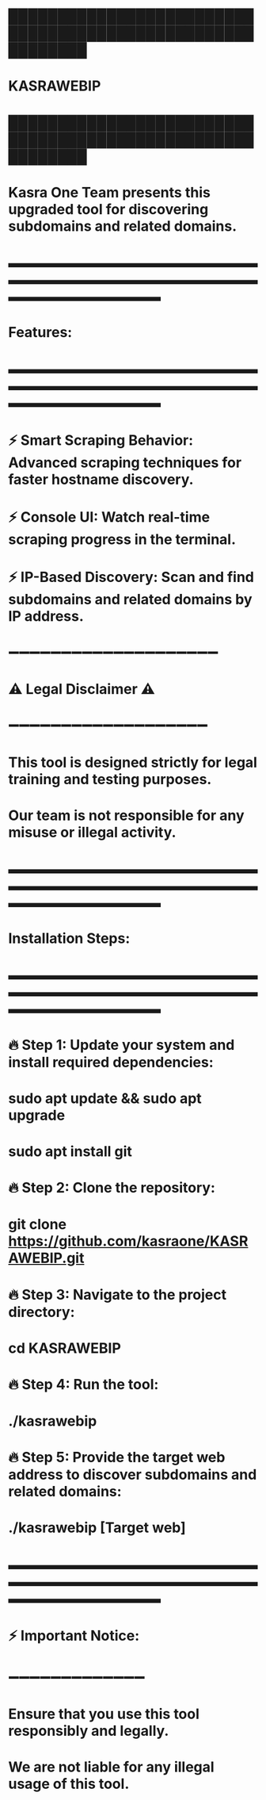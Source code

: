 # ██████████████████████████████████████████████████████████
#                          KASRAWEBIP
#
# ██████████████████████████████████████████████████████████

# Kasra One Team presents this upgraded tool for discovering subdomains and related domains.

# ▬▬▬▬▬▬▬▬▬▬▬▬▬▬▬▬▬▬▬▬▬▬▬▬▬▬▬▬▬▬▬▬▬▬▬▬▬▬▬▬▬▬▬▬▬▬▬
# Features:
# ▬▬▬▬▬▬▬▬▬▬▬▬▬▬▬▬▬▬▬▬▬▬▬▬▬▬▬▬▬▬▬▬▬▬▬▬▬▬▬▬▬▬▬▬▬▬▬
# ⚡ **Smart Scraping Behavior**: Advanced scraping techniques for faster hostname discovery.
# ⚡ **Console UI**: Watch real-time scraping progress in the terminal.
# ⚡ **IP-Based Discovery**: Scan and find subdomains and related domains by IP address.

# ➖➖➖➖➖➖➖➖➖➖➖➖➖➖➖➖➖➖➖➖
# ⚠️ **Legal Disclaimer** ⚠️
# ➖➖➖➖➖➖➖➖➖➖➖➖➖➖➖➖➖➖➖
# This tool is designed strictly for **legal training and testing purposes**.
# Our team is not responsible for any misuse or illegal activity.

# ▬▬▬▬▬▬▬▬▬▬▬▬▬▬▬▬▬▬▬▬▬▬▬▬▬▬▬▬▬▬▬▬▬▬▬▬▬▬▬▬▬▬▬▬▬▬▬
# Installation Steps:
# ▬▬▬▬▬▬▬▬▬▬▬▬▬▬▬▬▬▬▬▬▬▬▬▬▬▬▬▬▬▬▬▬▬▬▬▬▬▬▬▬▬▬▬▬▬▬▬
#
# 🔥 Step 1: Update your system and install required dependencies:
# 
# sudo apt update && sudo apt upgrade
# sudo apt install git
#
# 🔥 Step 2: Clone the repository:
# 
# git clone https://github.com/kasraone/KASRAWEBIP.git
#
# 🔥 Step 3: Navigate to the project directory:
# 
# cd KASRAWEBIP
#
# 🔥 Step 4: Run the tool:
# 
# ./kasrawebip
#
# 🔥 Step 5: Provide the target web address to discover subdomains and related domains:
# 
# ./kasrawebip [Target web]
#
# ▬▬▬▬▬▬▬▬▬▬▬▬▬▬▬▬▬▬▬▬▬▬▬▬▬▬▬▬▬▬▬▬▬▬▬▬▬▬▬▬▬▬▬▬▬▬▬
# ⚡ **Important Notice**:
# ➖➖➖➖➖➖➖➖➖➖➖➖➖
# Ensure that you use this tool responsibly and legally.
#
# **We are not liable for any illegal usage of this tool.**
#

